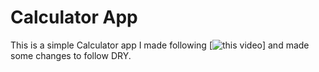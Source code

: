 # Calculator App
This is a simple Calculator app I made following [![this video](https://youtu.be/5UQZNHlaUVc)] and made some changes to follow DRY.

